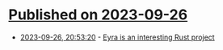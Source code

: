 # [Published on 2023-09-26](index.md)

* [2023-09-26, 20:53:20](https://lobste.rs/s/nyjqnv/eyra_is_interesting_rust_project) - [Eyra is an interesting Rust project](https://notgull.net/eyra/)
